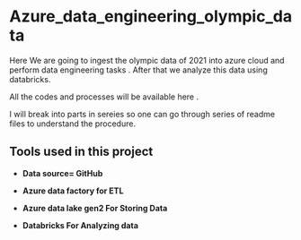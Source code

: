 # Azure_data_engineering_olympic_data

Here We are going to ingest the olympic data of 2021 into azure cloud and perform data engineering tasks .
After that we analyze this data using databricks.

All the codes and processes will be available here . 

I will break into parts in sereies so one can go through series of readme files to understand the procedure.

## Tools used in this project

- **Data source= GitHub**

- **Azure data factory for ETL** 

- **Azure data lake gen2 For Storing Data**

- **Databricks For Analyzing data**

